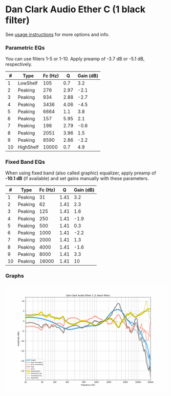 # Dan Clark Audio Ether C (1 black filter)
See [usage instructions](https://github.com/jaakkopasanen/AutoEq#usage) for more options and info.

### Parametric EQs
You can use filters 1-5 or 1-10. Apply preamp of -3.7 dB or -5.1 dB, respectively.

|   # | Type      |   Fc (Hz) |    Q |   Gain (dB) |
|-----|-----------|-----------|------|-------------|
|   1 | LowShelf  |       105 | 0.7  |         3.2 |
|   2 | Peaking   |       276 | 2.97 |        -2.1 |
|   3 | Peaking   |       934 | 2.88 |        -2.7 |
|   4 | Peaking   |      3436 | 4.06 |        -4.5 |
|   5 | Peaking   |      6664 | 1.1  |         3.8 |
|   6 | Peaking   |       157 | 5.95 |         2.1 |
|   7 | Peaking   |       198 | 2.79 |        -0.6 |
|   8 | Peaking   |      2051 | 3.96 |         1.5 |
|   9 | Peaking   |      8590 | 2.86 |        -2.2 |
|  10 | HighShelf |     10000 | 0.7  |         4.9 |

### Fixed Band EQs
When using fixed band (also called graphic) equalizer, apply preamp of **-10.1 dB** (if available) and set gains manually with these parameters.

|   # | Type    |   Fc (Hz) |    Q |   Gain (dB) |
|-----|---------|-----------|------|-------------|
|   1 | Peaking |        31 | 1.41 |         3.2 |
|   2 | Peaking |        62 | 1.41 |         2.3 |
|   3 | Peaking |       125 | 1.41 |         1.6 |
|   4 | Peaking |       250 | 1.41 |        -1.9 |
|   5 | Peaking |       500 | 1.41 |         0.3 |
|   6 | Peaking |      1000 | 1.41 |        -2.2 |
|   7 | Peaking |      2000 | 1.41 |         1.3 |
|   8 | Peaking |      4000 | 1.41 |        -1.6 |
|   9 | Peaking |      8000 | 1.41 |         3.3 |
|  10 | Peaking |     16000 | 1.41 |        10   |

### Graphs
![](./Dan%20Clark%20Audio%20Ether%20C%20(1%20black%20filter).png)
